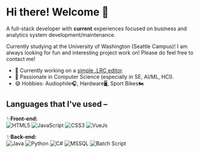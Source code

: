 # Hi there! Welcome 👋
A full-stack developer with **current** experiences focused on business and analytics system development/maintenance.

Currently studying at the University of Washington (Seattle Campus)! I am always looking for fun and interesting project work on! Please do feel free to contact me!
- 🌱 Currently working on a [simple .LRC editor](https://github.com/sonikkk-526/Lyrics-Editor-for-.LRC).
- 🔭 Passionate in Computer Science (especially in SE, AI/ML, HCI).
- 😄 Hobbies: Audiophile🎧, Hardware🖥, Sport Bikes🏍️

## Languages that I've used –
✨**Front-end:**<br>
![HTML5](https://img.shields.io/badge/HTML5-E34F26?style=for-the-badge&logo=html5&logoColor=white)
![JavaScript](https://img.shields.io/badge/javascript-%23323330.svg?style=for-the-badge&logo=javascript&logoColor=%23F7DF1E)
![CSS3](https://img.shields.io/badge/css3-%231572B6.svg?style=for-the-badge&logo=css3&logoColor=white)
![VueJs](https://img.shields.io/badge/Vue.js-35495E?style=for-the-badge&logo=vue.js&logoColor=4FC08D)

✨**Back-end:**<br>
![Java](https://img.shields.io/badge/Java-ED8B00?style=for-the-badge&logo=openjdk&logoColor=white)
![Python](https://img.shields.io/badge/Python-3776AB?style=for-the-badge&logo=python&logoColor=white)
![C#](https://img.shields.io/badge/C%23-239120?style=for-the-badge&logo=c-sharp&logoColor=white)
![MSSQL](https://img.shields.io/badge/MS%20SQL-CC2927?style=for-the-badge&logo=microsoft-sql-server&logoColor=white)
![Batch Script](https://img.shields.io/badge/Batch_Script-121011?style=for-the-badge&logo=gnu-bash&logoColor=white)
<!--![C++](https://img.shields.io/badge/C%2B%2B-00599C?style=for-the-badge&logo=c%2B%2B&logoColor=white)-->
